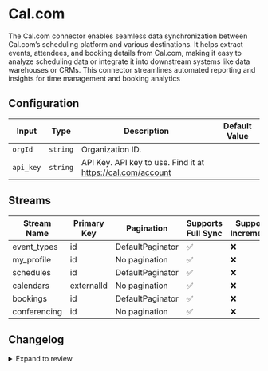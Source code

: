 # Cal.com
The Cal.com connector enables seamless data synchronization between Cal.com’s scheduling platform and various destinations. It helps extract events, attendees, and booking details from Cal.com, making it easy to analyze scheduling data or integrate it into downstream systems like data warehouses or CRMs. This connector streamlines automated reporting and insights for time management and booking analytics

## Configuration

| Input | Type | Description | Default Value |
|-------|------|-------------|---------------|
| `orgId` | `string` | Organization ID.  |  |
| `api_key` | `string` | API Key. API key to use. Find it at https://cal.com/account |  |

## Streams
| Stream Name | Primary Key | Pagination | Supports Full Sync | Supports Incremental |
|-------------|-------------|------------|---------------------|----------------------|
| event_types | id | DefaultPaginator | ✅ |  ❌  |
| my_profile | id | No pagination | ✅ |  ❌  |
| schedules | id | DefaultPaginator | ✅ |  ❌  |
| calendars | externalId | No pagination | ✅ |  ❌  |
| bookings | id | DefaultPaginator | ✅ |  ❌  |
| conferencing | id | No pagination | ✅ |  ❌  |

## Changelog

<details>
  <summary>Expand to review</summary>

| Version          | Date              | Pull Request | Subject        |
|------------------|-------------------|--------------|----------------|
| 0.0.20 | 2025-05-10 | [59898](https://github.com/airbytehq/airbyte/pull/59898) | Update dependencies |
| 0.0.19 | 2025-05-03 | [59325](https://github.com/airbytehq/airbyte/pull/59325) | Update dependencies |
| 0.0.18 | 2025-04-26 | [58713](https://github.com/airbytehq/airbyte/pull/58713) | Update dependencies |
| 0.0.17 | 2025-04-19 | [58272](https://github.com/airbytehq/airbyte/pull/58272) | Update dependencies |
| 0.0.16 | 2025-04-12 | [57662](https://github.com/airbytehq/airbyte/pull/57662) | Update dependencies |
| 0.0.15 | 2025-04-05 | [56603](https://github.com/airbytehq/airbyte/pull/56603) | Update dependencies |
| 0.0.14 | 2025-03-22 | [56117](https://github.com/airbytehq/airbyte/pull/56117) | Update dependencies |
| 0.0.13 | 2025-03-08 | [55379](https://github.com/airbytehq/airbyte/pull/55379) | Update dependencies |
| 0.0.12 | 2025-03-01 | [54907](https://github.com/airbytehq/airbyte/pull/54907) | Update dependencies |
| 0.0.11 | 2025-02-22 | [54272](https://github.com/airbytehq/airbyte/pull/54272) | Update dependencies |
| 0.0.10 | 2025-02-15 | [53868](https://github.com/airbytehq/airbyte/pull/53868) | Update dependencies |
| 0.0.9 | 2025-02-08 | [52935](https://github.com/airbytehq/airbyte/pull/52935) | Update dependencies |
| 0.0.8 | 2025-01-25 | [52186](https://github.com/airbytehq/airbyte/pull/52186) | Update dependencies |
| 0.0.7 | 2025-01-18 | [51712](https://github.com/airbytehq/airbyte/pull/51712) | Update dependencies |
| 0.0.6 | 2025-01-11 | [51247](https://github.com/airbytehq/airbyte/pull/51247) | Update dependencies |
| 0.0.5 | 2024-12-28 | [50216](https://github.com/airbytehq/airbyte/pull/50216) | Update dependencies |
| 0.0.4 | 2024-12-14 | [49584](https://github.com/airbytehq/airbyte/pull/49584) | Update dependencies |
| 0.0.3 | 2024-12-12 | [49285](https://github.com/airbytehq/airbyte/pull/49285) | Update dependencies |
| 0.0.2 | 2024-12-11 | [49023](https://github.com/airbytehq/airbyte/pull/49023) | Starting with this version, the Docker image is now rootless. Please note that this and future versions will not be compatible with Airbyte versions earlier than 0.64 |
| 0.0.1 | 2024-11-11 | | Initial release by [@bishalbera](https://github.com/bishalbera) via Connector Builder |

</details>

